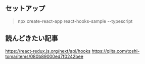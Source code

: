 ## セットアップ

> npx create-react-app react-hooks-sample --typescript

## 読んどきたい記事

https://react-redux.js.org/next/api/hooks
https://qiita.com/toshi-toma/items/080b89000ed7f0242bee

